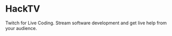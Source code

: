 HackTV
======

Twitch for Live Coding.  Stream software development and get live help from your audience.
